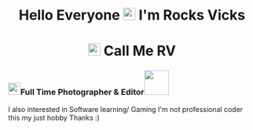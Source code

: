 <h1 align="center">Hello Everyone <img src="https://media.giphy.com/media/hvRJCLFzcasrR4ia7z/giphy.gif" width="25px"> I'm Rocks Vicks </h1>

# <h1 align="center"> <img src="https://media.giphy.com/media/cJZCSyWcO6xrwCEqdi/giphy.gif" width="25px"> Call Me RV </h1>
### <img src="https://media.giphy.com/media/VARsZP4OnIWUgKVouI/giphy.gif" width="25px">Full Time Photographer & Editor<img src="https://media.giphy.com/media/U4YLhjX4vz825EeTu0/giphy.gif" width="50">
I also interested in Software learning/ Gaming
I'm not professional coder this my just hobby 
Thanks :)
